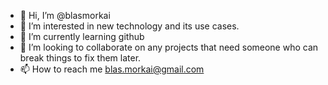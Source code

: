 - 👋 Hi, I’m @blasmorkai
- 👀 I’m interested in new technology and its use cases.
- 🌱 I’m currently learning github
- 💞️ I’m looking to collaborate on any projects that need someone who can break things to fix them later.
- 📫 How to reach me blas.morkai@gmail.com

<!---
blasmorkai/blasmorkai is a ✨ special ✨ repository because its `README.md` (this file) appears on your GitHub profile.
You can click the Preview link to take a look at your changes.
--->
